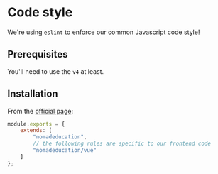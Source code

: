 # Code style

We're using `eslint` to enforce our common Javascript code style!

## Prerequisites

You'll need to use the `v4` at least.

## Installation

From the [official page](https://eslint.org/docs/developer-guide/shareable-configs):

```js
module.exports = {
    extends: [
        "nomadeducation",
        // the following rules are specific to our frontend code
        "nomadeducation/vue"
    ]
};
```
